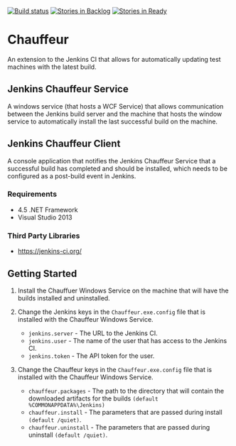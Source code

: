 [![Build status](https://ci.appveyor.com/api/projects/status/c46okqadhrke0at7/branch/master?svg=true)](https://ci.appveyor.com/project/Jumpercables/chauffeur/branch/master)
[![Stories in Backlog](https://badge.waffle.io/Jumpercables/Chauffeur.svg?label=backlog&title=Backlog)](http://waffle.io/Jumpercables/Chauffeur)
[![Stories in Ready](https://badge.waffle.io/Jumpercables/Chauffeur.svg?label=ready&title=Ready)](http://waffle.io/Jumpercables/Chauffeur)

# Chauffeur #
An extension to the Jenkins CI that allows for automatically updating test machines with the latest build.

## Jenkins Chauffeur Service ##
A windows service (that hosts a WCF Service) that allows communication between the Jenkins build server and the machine that hosts the window service to automatically
install the last successful build on the machine.

## Jenkins Chauffeur Client ##
A console application that notifies the Jenkins Chauffeur Service that a successful build has completed and should be installed, which needs to be configured as a post-build event in Jenkins.

### Requirements ###
- 4.5 .NET Framework
- Visual Studio 2013

### Third Party Libraries ###
- https://jenkins-ci.org/ 


## Getting Started ##

1. Install the Chauffuer Windows Service on the machine that will have the builds installed and uninstalled.

2. Change the Jenkins keys in the `Chauffeur.exe.config` file that is installed with the Chauffeur Windows Service.

    - `jenkins.server` - The URL to the Jenkins CI.
    - `jenkins.user` - The name of the user that has access to the Jenkins CI.
    - `jenkins.token` - The API token for the user.     

3. Change the Chauffeur keys in the `Chauffeur.exe.config` file that is installed with the Chauffeur Windows Service.

    - `chauffeur.packages` - The path to the directory that will contain the downloaded artifacts for the builds `(default %COMMONAPPDATA%\Jenkins)`
    - `chauffeur.install` - The parameters that are passed during install `(default /quiet)`.
    - `chauffeur.uninstall` - The parameters that are passed during uninstall `(default /quiet)`.     